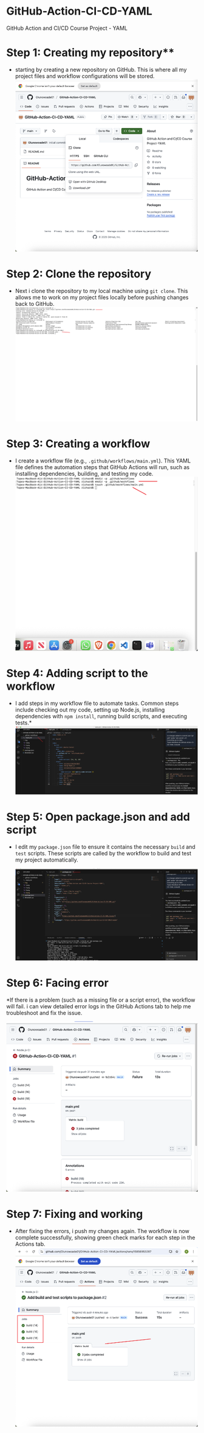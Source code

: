 # GitHub-Action-CI-CD-YAML

GitHub Action and CI/CD Course Project - YAML




 # Step 1: Creating my repository**  

 - starting  by creating a new repository on GitHub. This is where all my project files and workflow configurations will be stored.
  ![1](./img/1.png)  
   


 # Step 2: Clone the repository

 - Next i  clone the repository to my local machine using `git clone`. This allows me to work on my project files locally before pushing changes back to GitHub.
  ![2](./img/2.png)  

  


# Step 3: Creating a workflow 

- I create a workflow file (e.g., `.github/workflows/main.yml`). This YAML file defines the automation steps that GitHub Actions will run, such as installing dependencies, building, and testing my code.
  ![3](./img/3.png)  
  



# Step 4: Adding script to the workflow

- I add steps in my workflow file to automate tasks. Common steps include checking out my code, setting up Node.js, installing dependencies with `npm install`, running build scripts, and executing tests.*
  ![4](./img/4.png)  
  



# Step 5: Open package.json and add script 

- I edit my `package.json` file to ensure it contains the necessary `build` and `test` scripts. These scripts are called by the workflow to build and test my project automatically.

  ![5](./img/5.png)  
  

# Step 6: Facing error

*If there is a problem (such as a missing file or a script error), the workflow will fail. i can view detailed error logs in the GitHub Actions tab to help me troubleshoot and fix the issue.

  ![6](./img/error.png)  
  

# Step 7: Fixing and working 

 - After fixing the errors, i push my changes again. The workflow is now complete successfully, showing green check marks for each step in the Actions tab.
  ![7](./img/6.png)  
 